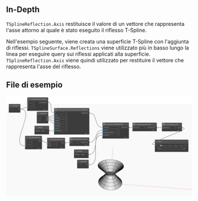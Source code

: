 ## In-Depth
`TSplineReflection.Axis` restituisce il valore di un vettore che rappresenta l'asse attorno al quale è stato eseguito il riflesso T-Spline.

Nell'esempio seguente, viene creata una superficie T-Spline con l'aggiunta di riflessi. `TSplineSurface.Reflections` viene utilizzato più in basso lungo la linea per eseguire query sui riflessi applicati alla superficie. `TSplineReflection.Axis` viene quindi utilizzato per restituire il vettore che rappresenta l'asse del riflesso.


## File di esempio

![Example](./Autodesk.DesignScript.Geometry.TSpline.TSplineReflection.Axis_img.jpg)
